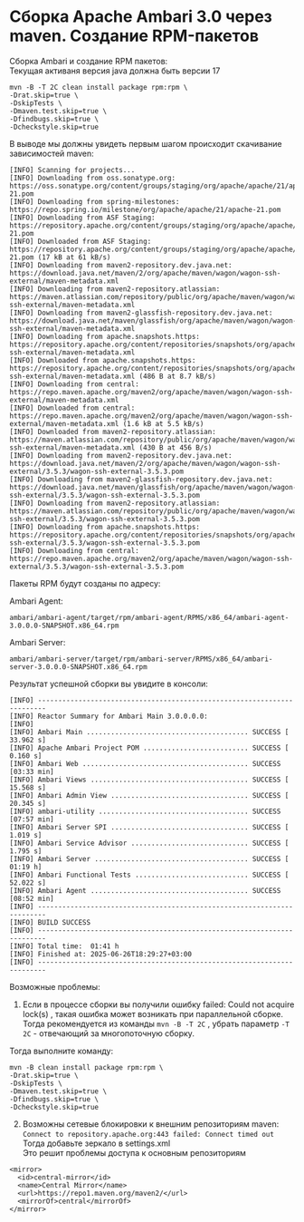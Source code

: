 # Сборка Apache Ambari 3.0 через maven. Создание RPM-пакетов


Сборка Ambari и создание RPM пакетов:  
Текущая активаня версия java должна быть версии 17

```shell
mvn -B -T 2C clean install package rpm:rpm \
-Drat.skip=true \
-DskipTests \
-Dmaven.test.skip=true \
-Dfindbugs.skip=true \
-Dcheckstyle.skip=true
```
В выводе мы должны увидеть первым шагом происходит скачивание зависимостей maven:
```shell
[INFO] Scanning for projects...
[INFO] Downloading from oss.sonatype.org: https://oss.sonatype.org/content/groups/staging/org/apache/apache/21/apache-21.pom
[INFO] Downloading from spring-milestones: https://repo.spring.io/milestone/org/apache/apache/21/apache-21.pom
[INFO] Downloading from ASF Staging: https://repository.apache.org/content/groups/staging/org/apache/apache/21/apache-21.pom
[INFO] Downloaded from ASF Staging: https://repository.apache.org/content/groups/staging/org/apache/apache/21/apache-21.pom (17 kB at 61 kB/s)
[INFO] Downloading from maven2-repository.dev.java.net: https://download.java.net/maven/2/org/apache/maven/wagon/wagon-ssh-external/maven-metadata.xml
[INFO] Downloading from maven2-repository.atlassian: https://maven.atlassian.com/repository/public/org/apache/maven/wagon/wagon-ssh-external/maven-metadata.xml
[INFO] Downloading from maven2-glassfish-repository.dev.java.net: https://download.java.net/maven/glassfish/org/apache/maven/wagon/wagon-ssh-external/maven-metadata.xml
[INFO] Downloading from apache.snapshots.https: https://repository.apache.org/content/repositories/snapshots/org/apache/maven/wagon/wagon-ssh-external/maven-metadata.xml
[INFO] Downloaded from apache.snapshots.https: https://repository.apache.org/content/repositories/snapshots/org/apache/maven/wagon/wagon-ssh-external/maven-metadata.xml (486 B at 8.7 kB/s)
[INFO] Downloading from central: https://repo.maven.apache.org/maven2/org/apache/maven/wagon/wagon-ssh-external/maven-metadata.xml
[INFO] Downloaded from central: https://repo.maven.apache.org/maven2/org/apache/maven/wagon/wagon-ssh-external/maven-metadata.xml (1.6 kB at 5.5 kB/s)
[INFO] Downloaded from maven2-repository.atlassian: https://maven.atlassian.com/repository/public/org/apache/maven/wagon/wagon-ssh-external/maven-metadata.xml (430 B at 456 B/s)
[INFO] Downloading from maven2-repository.dev.java.net: https://download.java.net/maven/2/org/apache/maven/wagon/wagon-ssh-external/3.5.3/wagon-ssh-external-3.5.3.pom
[INFO] Downloading from maven2-glassfish-repository.dev.java.net: https://download.java.net/maven/glassfish/org/apache/maven/wagon/wagon-ssh-external/3.5.3/wagon-ssh-external-3.5.3.pom
[INFO] Downloading from maven2-repository.atlassian: https://maven.atlassian.com/repository/public/org/apache/maven/wagon/wagon-ssh-external/3.5.3/wagon-ssh-external-3.5.3.pom
[INFO] Downloading from apache.snapshots.https: https://repository.apache.org/content/repositories/snapshots/org/apache/maven/wagon/wagon-ssh-external/3.5.3/wagon-ssh-external-3.5.3.pom
[INFO] Downloading from central: https://repo.maven.apache.org/maven2/org/apache/maven/wagon/wagon-ssh-external/3.5.3/wagon-ssh-external-3.5.3.pom
```

Пакеты RPM будут созданы по адресу:

Ambari Agent:  
```
ambari/ambari-agent/target/rpm/ambari-agent/RPMS/x86_64/ambari-agent-3.0.0.0-SNAPSHOT.x86_64.rpm
```
Ambari Server:  
```
ambari/ambari-server/target/rpm/ambari-server/RPMS/x86_64/ambari-server-3.0.0.0-SNAPSHOT.x86_64.rpm
```

Результат успешной сборки вы увидите в консоли:

```
[INFO] ------------------------------------------------------------------------
[INFO] Reactor Summary for Ambari Main 3.0.0.0.0:
[INFO]
[INFO] Ambari Main ........................................ SUCCESS [ 33.962 s]
[INFO] Apache Ambari Project POM .......................... SUCCESS [  0.160 s]
[INFO] Ambari Web ......................................... SUCCESS [03:33 min]
[INFO] Ambari Views ....................................... SUCCESS [ 15.568 s]
[INFO] Ambari Admin View .................................. SUCCESS [ 20.345 s]
[INFO] ambari-utility ..................................... SUCCESS [07:57 min]
[INFO] Ambari Server SPI .................................. SUCCESS [  1.019 s]
[INFO] Ambari Service Advisor ............................. SUCCESS [  1.795 s]
[INFO] Ambari Server ...................................... SUCCESS [  01:19 h]
[INFO] Ambari Functional Tests ............................ SUCCESS [ 52.022 s]
[INFO] Ambari Agent ....................................... SUCCESS [08:52 min]
[INFO] ------------------------------------------------------------------------
[INFO] BUILD SUCCESS
[INFO] ------------------------------------------------------------------------
[INFO] Total time:  01:41 h
[INFO] Finished at: 2025-06-26T18:29:27+03:00
[INFO] ------------------------------------------------------------------------
```



Возможные проблемы:

1. Если в процессе сборки вы получили ошибку failed: Could not acquire lock(s) , такая ошибка может возникать при параллельной сборке.
Тогда рекомендуется из команды ```mvn -B -T 2C``` , убрать параметр ```-T 2C``` - отвечающий за многопоточную сборку.

Тогда выполните команду:

```shell
mvn -B clean install package rpm:rpm \
-Drat.skip=true \
-DskipTests \
-Dmaven.test.skip=true \
-Dfindbugs.skip=true \
-Dcheckstyle.skip=true
```

2. Возможны сетевые блокировки к внешним репозиториям maven: ```Connect to repository.apache.org:443 failed: Connect timed out```
Тогда добавьте зеркало в settings.xml  
Это решит проблемы доступа к основным репозиториям

```
<mirror>
  <id>central-mirror</id>
  <name>Central Mirror</name>
  <url>https://repo1.maven.org/maven2/</url>
  <mirrorOf>central</mirrorOf>
</mirror>
```